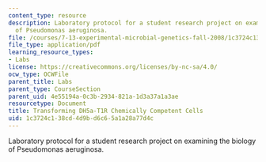 ```yaml
---
content_type: resource
description: Laboratory protocol for a student research project on examining the biology
  of Pseudomonas aeruginosa.
file: /courses/7-13-experimental-microbial-genetics-fall-2008/1c3724c138cd4d9bd6c65a1a28a77d4c_MIT7_13f08_lab22_Protocol_Transformation.pdf
file_type: application/pdf
learning_resource_types:
- Labs
license: https://creativecommons.org/licenses/by-nc-sa/4.0/
ocw_type: OCWFile
parent_title: Labs
parent_type: CourseSection
parent_uid: 4e55194a-0c3b-2934-821a-1d3a37a1a3ae
resourcetype: Document
title: Transforming DH5a-T1R Chemically Competent Cells
uid: 1c3724c1-38cd-4d9b-d6c6-5a1a28a77d4c
---
```

Laboratory protocol for a student research project on examining the biology of Pseudomonas aeruginosa.